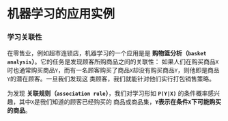 机器学习的应用实例
=====================================================================================
### 学习关联性
在零售业，例如超市连锁店，机器学习的一个应用是是 **购物篮分析（`basket analysis`）**。它的任务是发现顾客所购商品之间的关联性：
如果人们在购买商品`X`时也通常购买商品`Y`，而有一名顾客购买了商品`X`却没有购买商品`Y`，则他即是商品`Y`的潜在顾客。一旦我们发现这
类顾客，我们就能针对他们实行打包销售策略。

为发现 **关联规则（`association rule`）**，我们对学习形如 **`P(Y|X)`** 的条件概率感兴趣，其中`X`是我们知道的顾客已经购买的
商品或商品集，**`Y`表示在条件`X`下可能购买的商品**。


